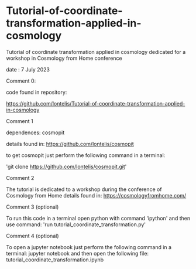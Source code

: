 # Tutorial-of-coordinate-transformation-applied-in-cosmology
Tutorial of coordinate transformation applied in cosmology dedicated for a workshop in Cosmology from Home conference

date       : 7 July 2023

Comment 0:

code found in repository: 

https://github.com/lontelis/Tutorial-of-coordinate-transformation-applied-in-cosmology

Comment 1

dependences: cosmopit

details found in: https://github.com/lontelis/cosmopit

to get cosmopit just perform the following command in a terminal: 

'git clone https://github.com/lontelis/cosmopit.git'

Comment 2

The tutorial is dedicated to a workshop during the conference of Cosmology from Home
details found in: https://cosmologyfromhome.com/

Comment 3 (optional)

To run this code in a terminal open python with command 'ipython'
and then use command: 'run tutorial_coordinate_transformation.py'

Comment 4 (optional)

To open a jupyter notebook just perform the following command in a terminal: 
jupyter notebook
and then open the following file:
tutorial_coordinate_transformation.ipynb
